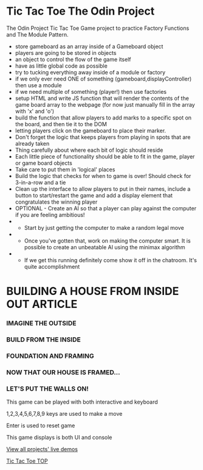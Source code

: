 # Tic Tac Toe The Odin Project

The Odin Project Tic Tac Toe Game project to practice Factory Functions and The Module Pattern.

- store gameboard as an array inside of a Gameboard object
- players are going to be stored in objects
- an object to control the flow of the game itself
- have as little global code as possible
- try to tucking everything away inside of a module or factory
- if we only ever need ONE of something (gameboard,displayController) then use a module
- if we need multiple of something (player!) then use factories
- setup HTML and write JS function that will render the contents of the game board array to the webpage (for now just manually fill in the array with 'x' and 'o')
- build the function that allow players to add marks to a specific spot on the board, and then tie it to the DOM
- letting players click on the gameboard to place their marker.
- Don't forget the logic that keeps players from playing in spots that are already taken
- Thing carefully about where each bit of logic should reside
- Each little piece of functionality should be able to fit in the game, player or game board objects
- Take care to put them in 'logical' places
- Build the logic that checks for when to game is over! Should check for 3-in-a-row and a tie
- Clean up the interface to allow players to put in their names, include a button to start/restart the game and add a display element that congratulates the winning player
- OPTIONAL - Create an AI so that a player can play against the computer if you are feeling ambitious!
- - Start by just getting the computer to make a random legal move
- - Once you've gotten that, work on making the computer smart. It is possible to create an unbeatable AI using the minimax algorithm
- - If we get this running definitely come show it off in the chatroom. It's quite accomplishment

# BUILDING A HOUSE FROM INSIDE OUT ARTICLE

### IMAGINE THE OUTSIDE

### BUILD FROM THE INSIDE

### FOUNDATION AND FRAMING

### NOW THAT OUR HOUSE IS FRAMED...

### LET'S PUT THE WALLS ON!

This game can be played with both interactive and keyboard

1,2,3,4,5,6,7,8,9 keys are used to make a move

Enter is used to reset game

This game displays is both UI and console

[View all projects' live demos](https://minhhoccode111.github.io/all-projects-live-demos/) 

[Tic Tac Toe TOP](https://minhhoccode111.github.io/tic-tac-toe-top/)
